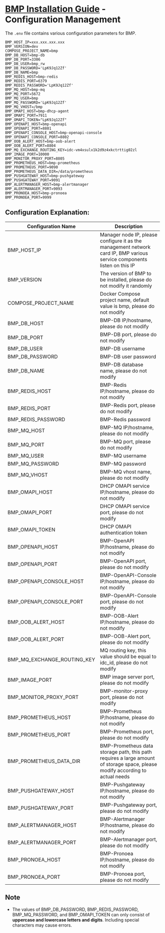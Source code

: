 # [BMP Installation Guide](main.md) - Configuration Management
The `.env` file contains various configuration parameters for BMP.
~~~
BMP_HOST_IP=xxx.xxx.xxx.xxx
BMP_VERSION=dev
COMPOSE_PROJECT_NAME=bmp
BMP_DB_HOST=bmp-db
BMP_DB_PORT=3306
BMP_DB_USER=bmp_rw
BMP_DB_PASSWORD='LpK9Jq12Zf'
BMP_DB_NAME=bmp
BMP_REDIS_HOST=bmp-redis
BMP_REDIS_PORT=6379
BMP_REDIS_PASSWORD='LpK9Jq12Zf'
BMP_MQ_HOST=bmp-mq
BMP_MQ_PORT=5672
BMP_MQ_USER=bmp
BMP_MQ_PASSWORD='LpK9Jq12Zf'
BMP_MQ_VHOST=/bmp
BMP_OMAPI_HOST=bmp-dhcp-agent
BMP_OMAPI_PORT=7911
BMP_OMAPI_TOKEN="LpK9Jq12Zf"
BMP_OPENAPI_HOST=bmp-openapi
BMP_OPENAPI_PORT=8801
BMP_OPENAPI_CONSOLE_HOST=bmp-openapi-console
BMP_OPENAPI_CONSOLE_PORT=8802
BMP_OOB_ALERT_HOST=bmp-oob-alert
BMP_OOB_ALERT_PORT=8804
BMP_MQ_EXCHANGE_ROUTING_KEY=idc-vm4xsulx1k2d9z4xkctrttig02zl
BMP_IMAGE_PORT=10000
BMP_MONITOR_PROXY_PORT=8805
BMP_PROMETHEUS_HOST=bmp-prometheus
BMP_PROMETHEUS_PORT=9090
BMP_PROMETHEUS_DATA_DIR=/data/prometheus
BMP_PUSHGATEWAY_HOST=bmp-pushgateway
BMP_PUSHGATEWAY_PORT=9091
BMP_ALERTMANAGER_HOST=bmp-alertmanager
BMP_ALERTMANAGER_PORT=9093
BMP_PRONOEA_HOST=bmp-pronoea
BMP_PRONOEA_PORT=9999
~~~

## Configuration Explanation:
| Configuration Name                         | Description                                            |
|-------------------------------------------|--------------------------------------------------------|
| BMP_HOST_IP                 | Manager node IP, please configure it as the management network card IP, BMP various service components listen on this IP         |
| BMP_VERSION                 | The version of BMP to be installed, please do not modify it randomly                              |
| COMPOSE_PROJECT_NAME        | Docker Compose project name, default value is bmp, please do not modify               |
| BMP_DB_HOST                 | BMP-DB IP/hostname, please do not modify                             |
| BMP_DB_PORT                 | BMP-DB port, please do not modify                                |
| BMP_DB_USER                 | BMP-DB username                                    |
| BMP_DB_PASSWORD             | BMP-DB user password                                   |
| BMP_DB_NAME                 | BMP-DB database name, please do not modify                              |
| BMP_REDIS_HOST              | BMP-Redis IP/hostname, please do not modify                          |
| BMP_REDIS_PORT              | BMP-Redis port, please do not modify                             |
| BMP_REDIS_PASSWORD          | BMP-Redis password                                  |
| BMP_MQ_HOST                 | BMP-MQ IP/hostname, please do not modify                             |
| BMP_MQ_PORT                 | BMP-MQ port, please do not modify                                |
| BMP_MQ_USER                 | BMP-MQ username                                    |
| BMP_MQ_PASSWORD             | BMP-MQ password                                     |
| BMP_MQ_VHOST                | BMP-MQ vhost name, please do not modify                            |
| BMP_OMAPI_HOST              | DHCP OMAPI service IP/hostname, please do not modify                       |
| BMP_OMAPI_PORT              | DHCP OMAPI service port, please do not modify                           |
| BMP_OMAPI_TOKEN             | DHCP OMAPI authentication token                             |
| BMP_OPENAPI_HOST            | BMP-OpenAPI IP/hostname, please do not modify                        |
| BMP_OPENAPI_PORT            | BMP-OpenAPI port, please do not modify                           |
| BMP_OPENAPI_CONSOLE_HOST    | BMP-OpenAPI-Console IP/hostname, please do not modify                |
| BMP_OPENAPI_CONSOLE_PORT    | BMP-OpenAPI-Console port, please do not modify                   |
| BMP_OOB_ALERT_HOST          | BMP-OOB-Alert IP/hostname, please do not modify                      |
| BMP_OOB_ALERT_PORT          | BMP-OOB-Alert port, please do not modify                         |
| BMP_MQ_EXCHANGE_ROUTING_KEY | MQ routing key, this value should be equal to idc_id, please do not modify             |
| BMP_IMAGE_PORT              | BMP image server port, please do not modify                             |
| BMP_MONITOR_PROXY_PORT      | BMP-monitor-proxy port, please do not modify                     |
| BMP_PROMETHEUS_HOST         | BMP-Prometheus IP/hostname, please do not modify                     |
| BMP_PROMETHEUS_PORT         | BMP-Prometheus port, please do not modify                        |
| BMP_PROMETHEUS_DATA_DIR     | BMP-Prometheus data storage path, this path requires a large amount of storage space, please modify according to actual needs |
| BMP_PUSHGATEWAY_HOST        | BMP-Pushgateway IP/hostname, please do not modify                    |
| BMP_PUSHGATEWAY_PORT        | BMP-Pushgateway port, please do not modify                       |
| BMP_ALERTMANAGER_HOST       | BMP-Alertmanager IP/hostname, please do not modify                   |
| BMP_ALERTMANAGER_PORT       | BMP-Alertmanager port, please do not modify                      |
| BMP_PRONOEA_HOST            | BMP-Pronoea IP/hostname, please do not modify                        |
| BMP_PRONOEA_PORT            | BMP-Pronoea port, please do not modify                           |

## Note
* The values of BMP_DB_PASSWORD, BMP_REDIS_PASSWORD, BMP_MQ_PASSWORD, and BMP_OMAPI_TOKEN can only consist of **uppercase and lowercase letters and digits**. Including special characters may cause errors.
